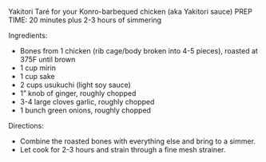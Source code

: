 Yakitori Taré for your Konro-barbequed chicken (aka Yakitori sauce)
PREP TIME: 20 minutes plus 2-3 hours of simmering

Ingredients:
- Bones from 1 chicken (rib cage/body broken into 4-5 pieces), roasted at 375F until brown
- 1 cup mirin
- 1 cup sake
- 2 cups usukuchi (light soy sauce)
- 1” knob of ginger, roughly chopped
- 3-4 large cloves garlic, roughly chopped
- 1 bunch green onions, roughly chopped

Directions:
- Combine the roasted bones with everything else and bring to a simmer.
- Let cook for 2-3 hours and strain through a fine mesh strainer.
